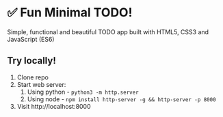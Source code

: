 # ✅ Fun Minimal TODO!
Simple, functional and beautiful TODO app built with HTML5, CSS3 and JavaScript (ES6)

## Try locally!

1. Clone repo
2. Start web server:
    1. Using python - `python3 -m http.server`
    2. Using node - `npm install http-server -g && http-server -p 8000`
3. Visit http://localhost:8000
